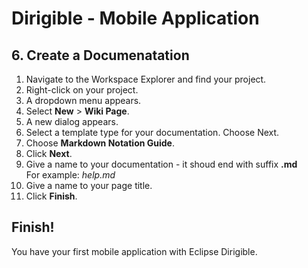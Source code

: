 # Dirigible - Mobile Application

## 6. Create a Documenatation


1. Navigate to the Workspace Explorer and find your project.
2. Right-click on your project.
3. A dropdown menu appears.
4. Select <b>New</b> > <b>Wiki Page</b>. 
5. A new dialog appears.
6. Select a template type for your documentation. Choose Next.
7. Choose <b>Markdown Notation Guide</b>. 
8. Click <b>Next</b>.
9. Give a name to your documentation - it shoud end with suffix <b>.md</b> <br>For example: <i>help.md</i>
10. Give a name to your page title.
11. Click <b>Finish</b>.

## Finish! 
You have your first mobile application with Eclipse Dirigible. 
